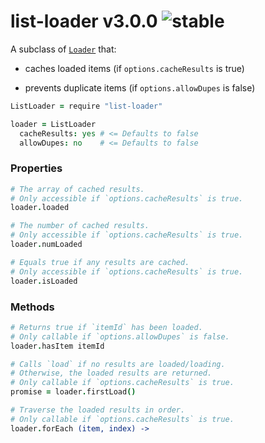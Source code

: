 
# list-loader v3.0.0 ![stable](https://img.shields.io/badge/stability-stable-4EBA0F.svg?style=flat)

A subclass of [`Loader`](http://github.com/aleclarson/loader) that:

- caches loaded items (if `options.cacheResults` is true)

- prevents duplicate items (if `options.allowDupes` is false)

```coffee
ListLoader = require "list-loader"

loader = ListLoader
  cacheResults: yes # <= Defaults to false
  allowDupes: no    # <= Defaults to false
```

### Properties

```coffee
# The array of cached results.
# Only accessible if `options.cacheResults` is true.
loader.loaded

# The number of cached results.
# Only accessible if `options.cacheResults` is true.
loader.numLoaded

# Equals true if any results are cached.
# Only accessible if `options.cacheResults` is true.
loader.isLoaded
```

### Methods

```coffee
# Returns true if `itemId` has been loaded.
# Only callable if `options.allowDupes` is false.
loader.hasItem itemId

# Calls `load` if no results are loaded/loading.
# Otherwise, the loaded results are returned.
# Only callable if `options.cacheResults` is true.
promise = loader.firstLoad()

# Traverse the loaded results in order.
# Only callable if `options.cacheResults` is true.
loader.forEach (item, index) ->
```
